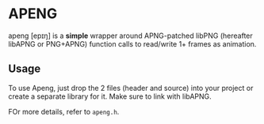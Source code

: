 APENG
=====

apeng [epɪŋ] is a __simple__ wrapper around APNG-patched libPNG (hereafter libAPNG or PNG+APNG) function calls to read/write 1+ frames as animation.

## Usage

To use Apeng, just drop the 2 files (header and source) into your project or create a separate library for it.
Make sure to link with libAPNG.

FOr more details, refer to `apeng.h`.


